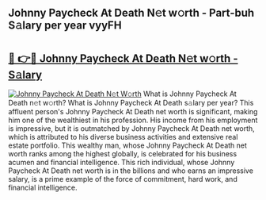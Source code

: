 ## Johnny Paycheck At Death N𝚎t w𝚘rth - Part-buh S𝚊lary per year vyyFH

# <h2><a href="http://gc2z9gv.nevu.top/?p=Johnny+Paycheck+At+Death">🔗 👉🔴 Johnny Paycheck At Death N𝚎t w𝚘rth - S𝚊lary</a></h2>

[![Johnny Paycheck At Death N𝚎t W𝚘rth](https://i.imgur.com/Oavwk0R.jpeg)](http://gc2z9gv.nevu.top/?p=Johnny+Paycheck+At+Death)
What is Johnny Paycheck At Death n𝚎t w𝚘rth? What is Johnny Paycheck At Death s𝚊lary per year?
This affluent person's Johnny Paycheck At Death net worth is significant, making him one of the wealthiest in his profession. His income from his employment is impressive, but it is outmatched by Johnny Paycheck At Death net worth, which is attributed to his diverse business activities and extensive real estate portfolio. This wealthy man, whose Johnny Paycheck At Death net worth ranks among the highest globally, is celebrated for his business acumen and financial intelligence. This rich individual, whose Johnny Paycheck At Death net worth is in the billions and who earns an impressive salary, is a prime example of the force of commitment, hard work, and financial intelligence.
